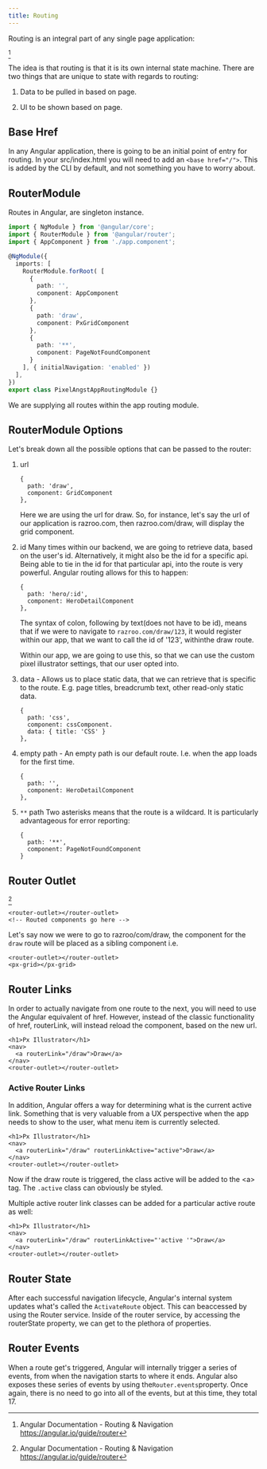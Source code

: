 ```yaml
---
title: Routing
---
```


Routing is an integral part of any single page application:

[^1]

The idea is that routing is that it is its own internal state machine.
There are two things that are unique to state with regards to routing:

1.  Data to be pulled in based on page.

2.  UI to be shown based on page.

Base Href
---------

In any Angular application, there is going to be an initial point of
entry for routing. In your src/index.html you will need to add an
`<base href="/">`. This is added by the CLI by default, and not
something you have to worry about.

 RouterModule 
-------------

Routes in Angular, are singleton instance.

``` {caption="app.module.ts file"}
import { NgModule } from '@angular/core';
import { RouterModule } from '@angular/router';
import { AppComponent } from './app.component';

@NgModule({
  imports: [
    RouterModule.forRoot( [
      {
        path: '',
        component: AppComponent
      },
      {
        path: 'draw',
        component: PxGridComponent
      },
      {
        path: '**',
        component: PageNotFoundComponent
      }
    ], { initialNavigation: 'enabled' })
  ],
})
export class PixelAngstAppRoutingModule {}
```

We are supplying all routes within the app routing module.

 RouterModule Options 
---------------------

Let's break down all the possible options that can be passed to the
router:

1.  url

        {
          path: 'draw',
          component: GridComponent
        },

    Here we are using the url for draw. So, for instance, let's say the
    url of our application is razroo.com, then razroo.com/draw, will
    display the grid component.

2.  id Many times within our backend, we are going to retrieve data,
    based on the user's id. Alternatively, it might also be the id for a
    specific api. Being able to tie in the id for that particular api,
    into the route is very powerful. Angular routing allows for this to
    happen:

        {
          path: 'hero/:id', 
          component: HeroDetailComponent 
        },

    The syntax of colon, following by text(does not have to be id),
    means that if we were to navigate to `razroo.com/draw/123`, it would
    register within our app, that we want to call the id of '123',
    withinthe draw route.

    Within our app, we are going to use this, so that we can use the
    custom pixel illustrator settings, that our user opted into.

3.  data - Allows us to place static data, that we can retrieve that is
    specific to the route. E.g. page titles, breadcrumb text, other
    read-only static data.

        {
          path: 'css', 
          component: cssComponent.
          data: { title: 'CSS' }
        },

4.  empty path - An empty path is our default route. I.e. when the app
    loads for the first time.

        {
          path: '', 
          component: HeroDetailComponent 
        },

5.  `**` path Two asterisks means that the route is a wildcard. It is
    particularly advantageous for error reporting:

        {
          path: '**',
          component: PageNotFoundComponent 
        }

 Router Outlet 
--------------

[^2]

    <router-outlet></router-outlet>
    <!-- Routed components go here -->

Let's say now we were to go to razroo/com/draw, the component for the
`draw` route will be placed as a sibling component i.e.

    <router-outlet></router-outlet>
    <px-grid></px-grid>  

 Router Links 
-------------

In order to actually navigate from one route to the next, you will need
to use the Angular equivalent of href. However, instead of the classic
functionality of href, routerLink, will instead reload the component,
based on the new url.

    <h1>Px Illustrator</h1>
    <nav>
      <a routerLink="/draw">Draw</a>
    </nav>
    <router-outlet></router-outlet>

### Active Router Links

In addition, Angular offers a way for determining what is the current
active link. Something that is very valuable from a UX perspective when
the app needs to show to the user, what menu item is currently selected.

    <h1>Px Illustrator</h1>
    <nav>
      <a routerLink="/draw" routerLinkActive="active">Draw</a>
    </nav>
    <router-outlet></router-outlet>

Now if the draw route is triggered, the class active will be added to
the \<a\> tag. The `.active` class can obviously be styled.

Multiple active router link classes can be added for a particular active
route as well:

    <h1>Px Illustrator</h1>
    <nav>
      <a routerLink="/draw" routerLinkActive="'active '">Draw</a>
    </nav>
    <router-outlet></router-outlet>

 Router State 
-------------

After each successful navigation lifecycle, Angular's internal system
updates what's called the `ActivateRoute` object. This can beaccessed by
using the Router service. Inside of the router service, by accessing the
routerState property, we can get to the plethora of properties.

 Router Events 
--------------

When a route get's triggered, Angular will internally trigger a series
of events, from when the navigation starts to where it ends. Angular
also exposes these series of events by using the`Router.events`property.
Once again, there is no need to go into all of the events, but at this
time, they total 17.

[^1]: Angular Documentation - Routing & Navigation
    https://angular.io/guide/router

[^2]: Angular Documentation - Routing & Navigation
    https://angular.io/guide/router
